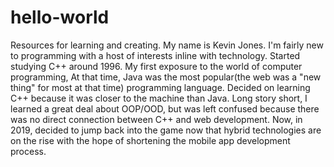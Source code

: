 # hello-world
Resources for learning and creating.
My name is Kevin Jones.  I'm fairly new to programming with a host of interests inline with technology. Started studying C++ around 1996.  My first exposure to the world of computer programming,  At that time, Java was the most popular(the web was a "new thing" for most at that time) programming language.  Decided on learning C++ because it was closer to the machine than Java.  Long story short, I learned a great deal about OOP/OOD, but was left confused because there was no direct connection between C++ and web development.  Now, in 2019, decided to jump back into the game now that hybrid technologies are on the rise with the hope of shortening the mobile app development process.
